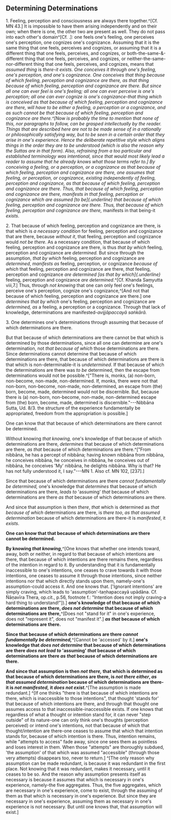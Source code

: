 ## Determining Determinations 

1\. Feeling, perception and consciousness are always there together.^[Cf.
MN 43.] It is impossible to have them arising independently and on their own; when there is one, the other two are present as well. They do not pass into each other's domain^[Cf. .]: one feels one's feeling, one perceives one's perception, one cognizes one's cognizance. Assuming that it is the same thing that one feels, perceives and cognizes, or assuming that it is a different thing that one feels, perceives, and cognizes, or both-the-same-&-different thing that one feels, perceives, and cognizes, or neither-the-same-nor-different thing that one feels, perceives, and cognizes, means that *assumed thing* is *there-*it *exists*. One *conceives it* through one's feeling, one's perception, and one's cognizance. One conceives that thing because of which feeling, perception and cognizance are there, *as that thing* because of which feeling, perception and cognizance are there. But since all one can ever feel is one's feeling; all one can ever perceive is one's perception; all one can ever cognize is one's cognizance-*that thing* which is conceived *as that* *because of* which feeling, perception and cognizance are there, will *have to* *be* either *a feeling, a perception* or *a cognizance*, and as such *cannot be that because of which* feeling, perception and cognizance are there.^[Now is probably the time to mention that none of this, nor paragraphs to follow, can be grasped intellectually by the reader. Things that are described here are not to be made sense of in a rationally or philosophically satisfying way, but to be seen in a certain order that they arise in one's experience. Hence the deliberate repetitive style which aligns things in the order they are to be understood (which is also the reason why the Suttas are in that form). Also, refraining from a too particular and established terminology was intentional, since that would most likely lead a reader to assume that he already knows what those terms refer to.] By conceiving a feeling, or a perception, or a cognizance *as that because of which* feeling, perception and cognizance are there, one *assumes* that feeling, or perception, or cognizance, *existing* *independently* of feeling, perception and cognizance, *as that because of which* feeling, perception and cognizance are there. Thus, *that because of which* feeling, perception and cognizance *are* there, *manifests* *in that* feeling, perception or cognizance which are *assumed [to be]{.underline} that because of which* feeling, perception and cognizance are there. Thus, *that because of which* feeling, perception and cognizance *are* there*,* manifests in that being-it *exists*.

2\. That because of which feeling, perception and cognizance are there, is that which is *a* *necessary condition* for feeling, perception and
cognizance that are there, because *without it*, that feeling,
perception and cognizance would *not be there*. As a necessary
condition, that because of which feeling, perception and cognizance are
there, is thus *that by which* feeling, perception and cognizance are
*determined.* But since through the assumption, *that by which* feeling,
perception and cognizance are *determined*, *manifests* *as* feeling,
perception, or cognizance *because of which* that feeling, perception
and cognizance are there, *that* feeling, perception and cognizance *are
determined [as that by which]{.underline}* feeling, perception and
cognizance *are determined*.^[Cf. Khanda Saṃyutta viii,7.] Thus, through *not knowing* that one can only feel one's feelings, perceive one's perception, cognize one's cognizance,^[And not that because of which feeling, perception and cognizance are there.] one *determines that by which* one's feeling, perception and cognizance are *determined, as* a feeling, a perception or a cognizance. Through that lack of knowledge, determinations are manifested-*avijjāpaccayā saṅkārā.*

3\. One determines one's determinations through assuming that because of
which determinations are there.

But that because of which determinations are there cannot be that which
is determined by those determinations, since all one can determine are
one's determination, not *that* *because of which* those determinations
are there. Since determinations cannot determine that because of which
determinations are there, that because of which determinations are there
is that which is non-determinable-it is *undetermined*. If that because
of which the determinations are there was *to be* determined, then the
escape from determinations would not be possible.^["There is, monks, (a) non-born, non-become, non-made, non-determined. If, monks, there were not that non-born, non-become, non-made, non-determined, an escape from (the) born, become, made, determined would not be discernible. But, because there is (a) non-born, non-become, non-made, non-determined escape from (the) born, become, made, determined is discernible."---Nibbāna Sutta, Ud. 8/3. the structure of the experience fundamentally be appropriated, freedom from the appropriation is possible.]

One can know that that because of which determinations are there cannot
be determined.

Without knowing *that knowing,* one's knowledge of that because of which
determinations are there, *determines* that because of which determinations are there, *as that* because of which determinations are
there.^["From nibbāna, he has a percept of nibbāna; having known nibbāna from nibbāna, he conceives nibbāna, he conceives in nibbāna, he conceives out of nibbāna, he conceives 'My' nibbāna, he delights nibbāna. Why is that? He has not fully understood it, I say."---MN 1. Also cf. MN 102,
\[237\].]

Since that because of which determinations are there *cannot fundamentally be determined,* one's knowledge that *determines* that because of which determinations are there, *leads to* 'assuming' *that*
because of which determinations are there *as that* because of which determinations are there.

And since that assumption is then *there*, *that* which is determined as *that* *because* *of which* determinations are there, is *there too*, *as that assumed* *determination* because of which determinations are there-it is *manifested*, it *exists*.

**One can know that that because of which determinations are there cannot be determined.**

**By knowing *that knowing*,**^[One knows that whether one intends toward, away, both or neither, in regard to that because of which intentions are there, that because of which intentions are there remains there, regardless of the intention in regard to it. By understanding that it is fundamentally inaccessible to one's intentions, one ceases to crave towards it with those intentions, one ceases to assume it through those intentions, since neither intentions nor that which directly stands upon them, namely-one's assumption-could access it. And one knows that. \['Ignorant intentions' are simply craving, which leads to 'assumption'-taṇhapaccayā upādāna. Cf. Ñāṇavīra Thera, op.cit., p.56, footnote f.: "Intention does not imply craving-a hard thing to understand!"\]).] **one's knowledge of that because of which determinations are there, *does not determine* that because of which determinations are there,**^[Does not "stand for it" in one's experience, does not "represent it", does not "manifest it".] ***as that* because of which determinations are there.**

**Since that because of which determinations are there *cannot fundamentally be determined,***^[Cannot be 'accessed' by it.] **one's knowledge that *does not determine* that because of which determinations are there *does not lead to* 'assuming' *that* because of which determinations are there *as that* because of which determinations are there.**

**And since that assumption is then *not there,* that which is determined as that because of which determinations are there, is *not there either*, *as that assumed* *determination* because of which determinations are there-it is *not manifested,* it *does not exist.***^[The assumption is made redundant.] ^[If one thinks "there is that because of which intentions are there, which is inaccessible to those intentions", that thought 'stands for' that because of which intentions are there, and through that thought one assumes access to that inaccessible-inaccessible exists. If one knows that regardless of what a thought or intention stand for, it can never "step outside" of its nature-one can only think one's thoughts (perception perceived) or intend one's intentions, not that because of which that thought/intention are there-one ceases to assume that which that intention stands for, because of which intention is there. Thus, intention remains, while "attempts to access" fade away, since one sees them as pointless and loses interest in them. When those "attempts" are thoroughly subdued, 'the assumption' of that which was assumed "accessible" (through those very attempts) disappears too, never to return.] ^[The only reason why assumption can be made redundant, is because it was redundant in the first place. Not knowing that it was redundant, makes it necessary, until it ceases to be so. And the reason why assumption presents itself as necessary is because it assumes that which is necessary in one's experience, namely-the five aggregates. Thus, the five aggregates, which are necessary in one's experience, come to exist, through the assuming of them as that which is necessary in one's experience. But since they are necessary in one's experience, assuming them as necessary in one's experience is not necessary. But until one knows that, that assumption will exist.]